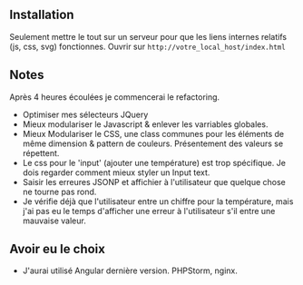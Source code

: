 ## Installation ##

Seulement mettre le tout sur un serveur pour que les liens internes relatifs (js, css, svg) fonctionnes.
Ouvrir sur `http://votre_local_host/index.html`

## Notes ##

Après 4 heures écoulées je commencerai le refactoring.

- Optimiser mes sélecteurs JQuery
- Mieux modulariser le Javascript & enlever les varriables globales.
- Mieux Modulariser le CSS, une class communes pour les éléments de même dimension & pattern de couleurs. Présentement des valeurs se répettent. 
- Le css pour le 'input' (ajouter une température) est trop spécifique. Je dois regarder comment mieux styler un Input text.
- Saisir les erreures  JSONP et affichier à l'utilisateur que quelque chose ne tourne pas rond.
- Je vérifie déjà que l'utilisateur entre un chiffre pour la température, mais j'ai pas eu le temps d'afficher une erreur à l'utilisateur s'il entre une mauvaise valeur.
## Avoir eu le choix ##

- J'aurai utilisé Angular dernière version. PHPStorm, nginx.